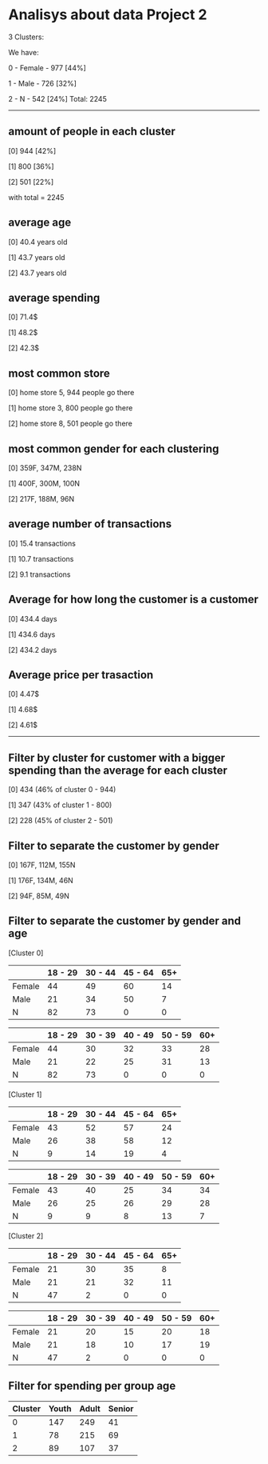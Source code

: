 # Analisys about data Project 2
3 Clusters:

We have:

  0 - Female	- 977 [44%]
  
  1 - Male	- 726 [32%]
  
  2 - N		- 542 [24%]			Total: 2245

---
## amount of people in each cluster 

[0] 944 [42%]

[1] 800 [36%]

[2] 501 [22%]

with total = 2245


## average age 

[0] 40.4 years old

[1] 43.7 years old

[2] 43.7 years old


## average spending 

[0] 71.4$

[1] 48.2$

[2] 42.3$


## most common store

[0] home store 5, 944 people go there

[1] home store 3, 800 people go there

[2] home store 8, 501 people go there


## most common gender for each clustering

[0] 359F, 347M, 238N

[1] 400F, 300M, 100N

[2] 217F, 188M, 96N


## average number of transactions

[0] 15.4 transactions

[1] 10.7 transactions

[2] 9.1 transactions


## Average for how long the customer is a customer

[0] 434.4 days

[1] 434.6 days

[2] 434.2 days


## Average price per trasaction

[0] 4.47$

[1] 4.68$

[2] 4.61$


---
## Filter by cluster for customer with a bigger spending than the average for each cluster

[0] 434 (46% of cluster 0 - 944)

[1] 347 (43% of cluster 1 - 800)

[2] 228 (45% of cluster 2 - 501)


## Filter to separate the customer by gender

[0] 167F, 112M, 155N

[1] 176F, 134M, 46N

[2] 94F, 85M, 49N


## Filter to separate the customer by gender and age

[Cluster 0]

|   | 18 - 29 | 30 - 44 | 45 - 64 | 65+ |
|---|---|---|---|---|
| Female | 44 | 49 | 60 | 14 |
| Male | 21 | 34 | 50 | 7 |
| N | 82 | 73 | 0 | 0 |

|   | 18 - 29 | 30 - 39 | 40 - 49 | 50 - 59 | 60+ |
|---|---|---|---|---|---|
| Female | 44 | 30 | 32 | 33 | 28 |
| Male | 21 | 22 | 25 | 31 | 13 |
| N | 82 | 73 | 0 | 0 | 0 |

[Cluster 1]

|   | 18 - 29 | 30 - 44 | 45 - 64 | 65+ |
|---|---|---|---|---|
| Female | 43 | 52 | 57 | 24 |
| Male | 26 | 38 | 58 | 12 |
| N | 9 | 14 | 19 | 4 |

|   | 18 - 29 | 30 - 39 | 40 - 49 | 50 - 59 | 60+ |
|---|---|---|---|---|---|
| Female | 43 | 40 | 25 | 34 | 34 |
| Male | 26 | 25 | 26 | 29 | 28 |
| N | 9 | 9 | 8 | 13 | 7 |

[Cluster 2]
 
 |   | 18 - 29 | 30 - 44 | 45 - 64 | 65+ |
|---|---|---|---|---|
| Female | 21 | 30 | 35 | 8 |
| Male | 21 | 21 | 32 | 11 |
| N | 47 | 2 | 0 | 0 |

|   | 18 - 29 | 30 - 39 | 40 - 49 | 50 - 59 | 60+ |
|---|---|---|---|---|---|
| Female | 21 | 20 | 15 | 20 | 18 |
| Male | 21 | 18 | 10 | 17 | 19 |
| N | 47 | 2 | 0 | 0 | 0 |
 
 
## Filter for spending per group age

| Cluster | Youth | Adult | Senior |
|---|---|---|---|
| 0 | 147 | 249 | 41 |
| 1 | 78 | 215 | 69 |
| 2 | 89 | 107 | 37 |


